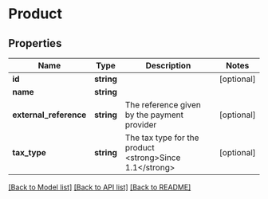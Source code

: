 # Product

## Properties
Name | Type | Description | Notes
------------ | ------------- | ------------- | -------------
**id** | **string** |  | [optional] 
**name** | **string** |  | 
**external_reference** | **string** | The reference given by the payment provider | [optional] 
**tax_type** | **string** | The tax type for the product &lt;strong&gt;Since 1.1&lt;/strong&gt; | [optional] 

[[Back to Model list]](../../README.md#documentation-for-models) [[Back to API list]](../../README.md#documentation-for-api-endpoints) [[Back to README]](../../README.md)

